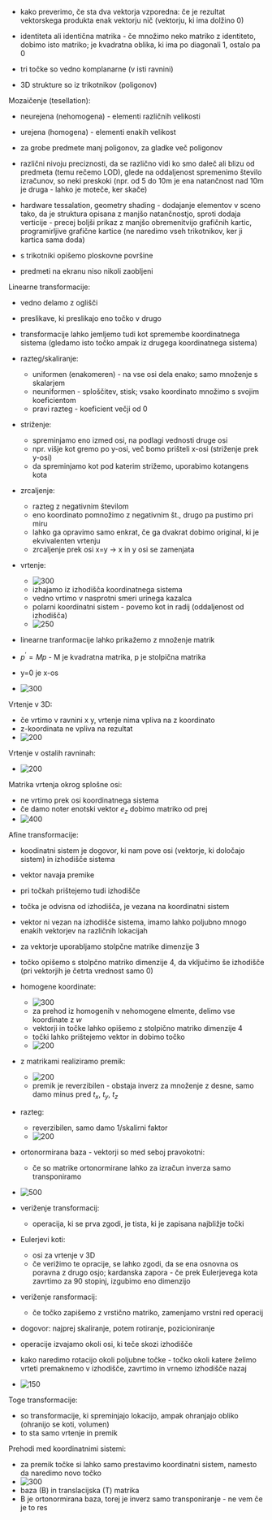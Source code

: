 - kako preverimo, če sta dva vektorja vzporedna: če je rezultat vektorskega produkta enak vektorju nič (vektorju, ki ima dolžino 0)
- identiteta ali identična matrika - če množimo neko matriko z identiteto, dobimo isto matriko; je kvadratna oblika, ki ima po diagonali 1, ostalo pa 0

- tri točke so vedno komplanarne (v isti ravnini)
- 3D strukture so iz trikotnikov (poligonov)

Mozaičenje (tesellation):
- neurejena (nehomogena) - elementi različnih velikosti
- urejena (homogena) - elementi enakih velikost
- za grobe predmete manj poligonov, za gladke več poligonov
- različni nivoju preciznosti, da se različno vidi ko smo daleč ali blizu od predmeta (temu rečemo LOD), glede na oddaljenost spremenimo število izračunov, so neki preskoki (npr. od 5 do 10m je ena natančnost nad 10m je druga - lahko je moteče, ker skače)
- hardware tessalation, geometry shading - dodajanje elementov v sceno tako, da je struktura opisana z manjšo natančnostjo, sproti dodaja verticije - precej boljši prikaz z manjšo obremenitvijo grafičnih kartic, programirljive grafične kartice (ne naredimo vseh trikotnikov, ker ji kartica sama doda)

- s trikotniki opišemo ploskovne površine
- predmeti na ekranu niso nikoli zaobljeni

Linearne transformacije:
- vedno delamo z oglišči
- preslikave, ki preslikajo eno točko v drugo
- transformacije lahko jemljemo tudi kot spremembe koordinatnega sistema (gledamo isto točko ampak iz drugega koordinatnega sistema)
- razteg/skaliranje:
	- uniformen (enakomeren) - na vse osi dela enako; samo množenje s skalarjem
	- neuniformen - sploščitev, stisk; vsako koordinato množimo s svojim koeficientom
	- pravi razteg - koeficient večji od 0
- striženje:
	- spreminjamo eno izmed osi, na podlagi vednosti druge osi
	- npr. višje kot gremo po y-osi, več bomo prišteli x-osi (striženje prek y-osi)
	- da spreminjamo kot pod katerim strižemo, uporabimo kotangens kota
- zrcaljenje:
	- razteg z negativnim številom
	- eno koordinato pomnožimo z negativnim št., drugo pa pustimo pri miru
	- lahko ga opravimo samo enkrat, če ga dvakrat dobimo original, ki je ekvivalenten vrtenju
	- zrcaljenje prek osi x=y -> x in y osi se zamenjata
- vrtenje:
	- ![300](../../Images2/Pasted%20image%2020241009105438.png)
	- izhajamo iz izhodišča koordinatnega sistema
	- vedno vrtimo v nasprotni smeri urinega kazalca
	- polarni koordinatni sistem - povemo kot in radij (oddaljenost od izhodišča)
	- ![250](../../Images2/Pasted%20image%2020241009105901.png)

- linearne tranformacije lahko prikažemo z množenje matrik
- $p^′ = Mp$ - M je kvadratna matrika, p je stolpična matrika
- y=0 je x-os
- ![300](../../Images2/Pasted%20image%2020241009112045.png)

Vrtenje v 3D:
- če vrtimo v ravnini x y, vrtenje nima vpliva na z koordinato
- z-koordinata ne vpliva na rezultat
- ![200](../../Images2/Pasted%20image%2020241009112222.png)

Vrtenje v ostalih ravninah:
- ![200](../../Images2/Pasted%20image%2020241009112424.png)

Matrika vrtenja okrog splošne osi:
- ne vrtimo prek osi koordinatnega sistema
- če damo noter enotski vektor $e_z$ dobimo matriko od prej
- ![400](../../Images2/Pasted%20image%2020241009112704.png)


Afine transformacije:
- koodinatni sistem je dogovor, ki nam pove osi (vektorje, ki določajo sistem) in izhodišče sistema
- vektor navaja premike
- pri točkah prištejemo tudi izhodišče
- točka je odvisna od izhodišča, je vezana na koordinatni sistem
- vektor ni vezan na izhodišče sistema, imamo lahko poljubno mnogo enakih vektorjev na različnih lokacijah
- za vektorje uporabljamo stolpčne matrike dimenzije 3
- točko opišemo s stolpčno matriko dimenzije 4, da vključimo še izhodišče (pri vektorjih je četrta vrednost samo 0)

- homogene koordinate:
	- ![300](../../Images2/Pasted%20image%2020241009113100.png)
	- za prehod iz homogenih v nehomogene elmente, delimo vse koordinate z $w$
	- vektorji in točke lahko opišemo z stolpično matriko dimenzije 4
	- točki lahko prištejemo vektor in dobimo točko
	- ![200](../../Images2/Pasted%20image%2020241009113249.png)

- z matrikami realiziramo premik:
	- ![200](../../Images2/Pasted%20image%2020241009113431.png)
	- premik je reverzibilen - obstaja inverz za množenje z desne, samo damo minus pred $t_x$, $t_y$, $t_z$

- razteg:
	- reverzibilen, samo damo 1/skalirni faktor
	- ![200](../../Images2/Pasted%20image%2020241009113709.png)

- ortonormirana baza - vektorji so med seboj pravokotni:
	- če so matrike ortonormirane lahko za izračun inverza samo transponiramo
- ![500](../../Images2/Pasted%20image%2020241009114304.png)

- veriženje transformacij:
	- operacija, ki se prva zgodi, je tista, ki je zapisana najbližje točki

- Eulerjevi koti:
	- osi za vrtenje v 3D
	- če verižimo te opracije, se lahko zgodi, da se ena osnovna os poravna z drugo osjo; kardanska zapora - če prek Eulerjevega kota zavrtimo za 90 stopinj, izgubimo eno dimenzijo

- veriženje ransformacij:
	- če točko zapišemo z vrstično matriko, zamenjamo vrstni red operacij
- dogovor: najprej skaliranje, potem rotiranje, pozicioniranje

- operacije izvajamo okoli osi, ki teče skozi izhodišče
- kako naredimo rotacijo okoli poljubne točke - točko okoli katere želimo vrteti premaknemo v izhodišče, zavrtimo in vrnemo izhodišče nazaj
- ![150](../../Images2/Pasted%20image%2020241009115115.png)

Toge transformacije:
- so transformacije, ki spreminjajo lokacijo, ampak ohranjajo obliko (ohranijo se koti, volumen)
- to sta samo vrtenje in premik

Prehodi med koordinatnimi sistemi:
- za premik točke si lahko samo prestavimo koordinatni sistem, namesto da naredimo novo točko
- ![300](../../Images2/Pasted%20image%2020241009115939.png)
- baza (B) in translacijska (T) matrika
- B je ortonormirana baza, torej je inverz samo transponiranje - ne vem če je to res